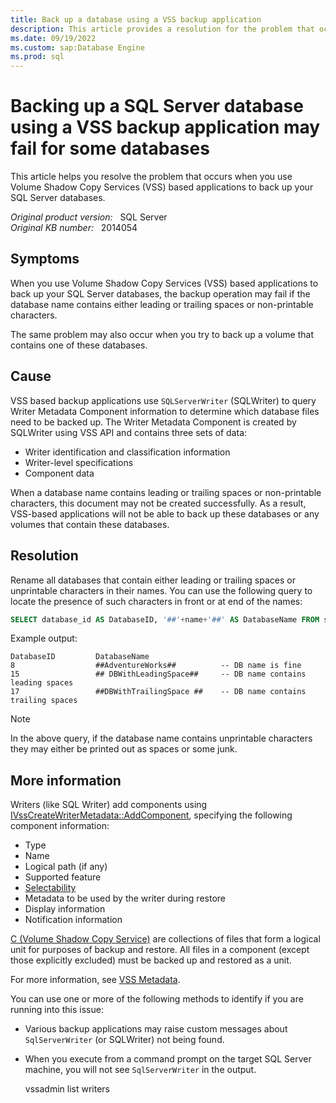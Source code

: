 ```yaml
---
title: Back up a database using a VSS backup application
description: This article provides a resolution for the problem that occurs when you use Volume Shadow Copy Services (VSS) based applications to back up your SQL Server databases.
ms.date: 09/19/2022
ms.custom: sap:Database Engine
ms.prod: sql
---
```

# Backing up a SQL Server database using a VSS backup application may fail for some databases

This article helps you resolve the problem that occurs when you use Volume Shadow Copy Services (VSS) based applications to back up your SQL Server databases.

_Original product version:_ &nbsp; SQL Server  
_Original KB number:_ &nbsp; 2014054

## Symptoms

When you use Volume Shadow Copy Services (VSS) based applications to back up your SQL Server databases, the backup operation may fail if the database name contains either leading or trailing spaces or non-printable characters.  

The same problem may also occur when you try to back up a volume that contains one of these databases.

## Cause

VSS based backup applications use `SQLServerWriter` (SQLWriter) to query Writer Metadata Component information to determine which database files need to be backed up. The Writer Metadata Component is created by SQLWriter using VSS API and contains three sets of data:

- Writer identification and classification information
- Writer-level specifications
- Component data

When a database name contains leading or trailing spaces or non-printable characters, this document may not be created successfully. As a result, VSS-based applications will not be able to back up these databases or any volumes that contain these databases.

## Resolution

Rename all databases that contain either leading or trailing spaces or unprintable characters in their names. You can use the following query to locate the presence of such characters in front or at end of the names:  

```sql
SELECT database_id AS DatabaseID, '##'+name+'##' AS DatabaseName FROM sys.databases  
```

Example output:

```output
DatabaseID         DatabaseName
8                  ##AdventureWorks##          -- DB name is fine
15                 ## DBWithLeadingSpace##     -- DB name contains leading spaces
17                 ##DBWithTrailingSpace ##    -- DB name contains trailing spaces  
```

> [!NOTE]
> In the above query, if the database name contains unprintable characters they may either be printed out as spaces or some junk.

## More information

Writers (like SQL Writer) add components using [IVssCreateWriterMetadata::AddComponent](/windows/win32/api/vswriter/nf-vswriter-ivsscreatewritermetadata-addcomponent), specifying the following component information:

- Type
- Name
- Logical path (if any)
- Supported feature
- [Selectability](/windows/win32/vss/vssgloss-s)
- Metadata to be used by the writer during restore
- Display information
- Notification information

[C (Volume Shadow Copy Service)](/windows/win32/vss/vssgloss-c) are collections of files that form a logical unit for purposes of backup and restore. All files in a component (except those explicitly excluded) must be backed up and restored as a unit.

For more information, see [VSS Metadata](/windows/win32/vss/vss-metadata).

You can use one or more of the following methods to identify if you are running into this issue:

- Various backup applications may raise custom messages about `SqlServerWriter` (or SQLWriter) not being found.
- When you execute from a command prompt on the target SQL Server machine, you will not see `SqlServerWriter` in the output.  

    vssadmin list writers
